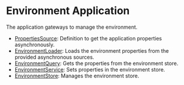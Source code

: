# Environment Application

The application gateways to manage the environment.

- [PropertiesSource](./properties-source.gateway.md): Definition to get the application properties asynchronously.
- [EnvironmentLoader](./environment-loader.gateway.md): Loads the environment properties from the provided asynchronous sources.
- [EnvironmentQuery](./environment-query.gateway.md): Gets the properties from the environment store.
- [EnvironmentService](./environment-service.gateway.md): Sets properties in the environment store.
- [EnvironmentStore](./environment-store.gateway.md): Manages the environment store.
